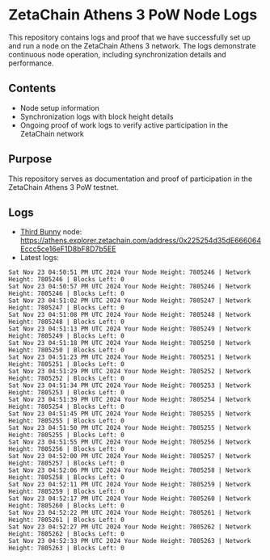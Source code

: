 # ZetaChain Athens 3 PoW Node Logs
This repository contains logs and proof that we have successfully set up and run a node on the ZetaChain Athens 3 network. The logs demonstrate continuous node operation, including synchronization details and performance.

## Contents
- Node setup information
- Synchronization logs with block height details
- Ongoing proof of work logs to verify active participation in the ZetaChain network

## Purpose
This repository serves as documentation and proof of participation in the ZetaChain Athens 3 PoW testnet.

## Logs

- [Third Bunny](https://thirdbunny.xyz/) node: https://athens.explorer.zetachain.com/address/0x225254d35dE666064Eccc5ce16eF1D8bF8D7b5EE
- Latest logs:
```
Sat Nov 23 04:50:51 PM UTC 2024 Your Node Height: 7805246 | Network Height: 7805246 | Blocks Left: 0
Sat Nov 23 04:50:57 PM UTC 2024 Your Node Height: 7805246 | Network Height: 7805246 | Blocks Left: 0
Sat Nov 23 04:51:02 PM UTC 2024 Your Node Height: 7805247 | Network Height: 7805247 | Blocks Left: 0
Sat Nov 23 04:51:08 PM UTC 2024 Your Node Height: 7805248 | Network Height: 7805248 | Blocks Left: 0
Sat Nov 23 04:51:13 PM UTC 2024 Your Node Height: 7805249 | Network Height: 7805249 | Blocks Left: 0
Sat Nov 23 04:51:18 PM UTC 2024 Your Node Height: 7805250 | Network Height: 7805250 | Blocks Left: 0
Sat Nov 23 04:51:23 PM UTC 2024 Your Node Height: 7805251 | Network Height: 7805251 | Blocks Left: 0
Sat Nov 23 04:51:29 PM UTC 2024 Your Node Height: 7805252 | Network Height: 7805252 | Blocks Left: 0
Sat Nov 23 04:51:34 PM UTC 2024 Your Node Height: 7805253 | Network Height: 7805253 | Blocks Left: 0
Sat Nov 23 04:51:39 PM UTC 2024 Your Node Height: 7805254 | Network Height: 7805254 | Blocks Left: 0
Sat Nov 23 04:51:45 PM UTC 2024 Your Node Height: 7805255 | Network Height: 7805255 | Blocks Left: 0
Sat Nov 23 04:51:50 PM UTC 2024 Your Node Height: 7805255 | Network Height: 7805255 | Blocks Left: 0
Sat Nov 23 04:51:55 PM UTC 2024 Your Node Height: 7805256 | Network Height: 7805256 | Blocks Left: 0
Sat Nov 23 04:52:00 PM UTC 2024 Your Node Height: 7805257 | Network Height: 7805257 | Blocks Left: 0
Sat Nov 23 04:52:06 PM UTC 2024 Your Node Height: 7805258 | Network Height: 7805258 | Blocks Left: 0
Sat Nov 23 04:52:11 PM UTC 2024 Your Node Height: 7805259 | Network Height: 7805259 | Blocks Left: 0
Sat Nov 23 04:52:17 PM UTC 2024 Your Node Height: 7805260 | Network Height: 7805260 | Blocks Left: 0
Sat Nov 23 04:52:22 PM UTC 2024 Your Node Height: 7805261 | Network Height: 7805261 | Blocks Left: 0
Sat Nov 23 04:52:27 PM UTC 2024 Your Node Height: 7805262 | Network Height: 7805262 | Blocks Left: 0
Sat Nov 23 04:52:33 PM UTC 2024 Your Node Height: 7805263 | Network Height: 7805263 | Blocks Left: 0
```
